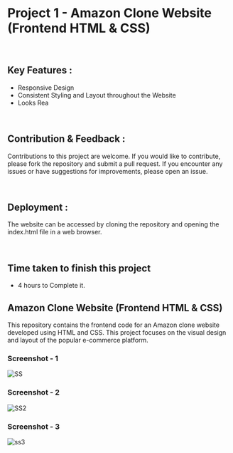 # Project 1 -  Amazon Clone Website (Frontend HTML & CSS)

<br>

## Key Features :
- Responsive Design
- Consistent Styling and Layout throughout the Website
- Looks Rea

<br>

## Contribution & Feedback :

Contributions to this project are welcome. If you would like to contribute, please fork the repository and submit a pull request. If you encounter any issues or have suggestions for improvements, please open an issue.

<br>

## Deployment :
The website can be accessed by cloning the repository and opening the index.html file in a web browser.


<br>

## Time taken to finish this project
- 4 hours to Complete it.

## Amazon Clone Website (Frontend HTML & CSS)
This repository contains the frontend code for an Amazon clone website developed using HTML and CSS. This project focuses on the visual design and layout of the popular e-commerce platform.

### Screenshot - 1
![SS](https://github.com/adilsiddiqui70786/Amazon-CLone/assets/117959085/92989099-7197-4d58-9d56-1135f3f3b9e5)


### Screenshot - 2
![SS2](https://github.com/adilsiddiqui70786/Amazon-CLone/assets/117959085/62b2ad65-b0f4-42a2-9660-650136c99346)


### Screenshot - 3
![ss3](https://github.com/adilsiddiqui70786/Amazon-CLone/assets/117959085/e0723300-9db2-43d8-a7b1-c46257fe8eb5)
